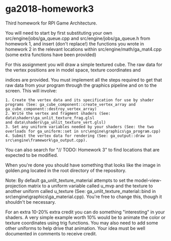 # ga2018-homework3
Third homework for RPI Game Architecture.

You will need to start by first substituting your own src/engine/jobs/ga_queue.cpp and src/engine/jobs/ga_queue.h from homework 1, and insert (don't replace!)  the functions you wrote in homework 2 in the relevant locations within src/engine/math/ga_mat4.cpp (some extra functions have been provided)

For this assignment you will draw a simple textured cube. The raw data for the vertex positions are in model space, texture coordinates and 

indices are provided. You must implement all the steps required 
to get that raw data from your program through the graphics pipeline 
and on to the screen. This will involve:

	1. Create the vertex data and its specification for use by shader 
	programs (See: ga_cube_component::create_vertex_array and ga_cube_component::destroy_vertex_array)
	2. Write the vertex and fragment shaders (See: data\shaders\ga_unlit_texture_frag.glsl 
	and data\shaders\ga_unlit_texture_vert.glsl)
	3. Set any uniform variables needed by your shaders (See: the two 
	overloads for ga_uniform::set in src\engine\graphics\ga_program.cpp)
	4. Submit the vertex data for rendering (See: ga_output::draw in
	src\engine\framework\ga_output.cpp).

You can also search for "// TODO: Homework 3" to find locations that
are expected to be modified.

When you're done you should have something that looks like the image
in golden.png located in the root directory of the repository.

Note: By default ga_unlit_texture_material attempts to set the 
model-view-projection matrix to a uniform variable called u_mvp and 
the texture to another uniform called u_texture (See: ga_unlit_texture_material::bind 
in src\engine\graphics\ga_material.cpp). You're free to change this,
though it shouldn't be necessary.

For an extra 10-20% extra credit you can do something "interesting" in
your shaders. A very simple example worth 10% would be to animate the
color or texture coordinates using trig functions. You may also need
to add some other uniforms to help drive that animation. Your idea must 
be  well documented in comments to receive credit.